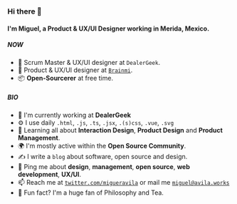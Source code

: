 ### Hi there 👋

#### I'm Miguel, a Product & UX/UI Designer working in Merida, Mexico.

##### NOW

- 🚎 Scrum Master & UX/UI designer at `DealerGeek`.
- 🧠 Product & UX/UI designer at [`Brainmi`](https://www.linkedin.com/company/brainmi/).
- 📦 **Open-Sourcerer** at free time.

##### BIO

- 🏢 I'm currently working at **DealerGeek**
- ⚙️ I use daily `.html`, `.js`, `.ts`, `.jsx`, `.(s)css`, `.vue`, `.svg`
- 🌱 Learning all about **Interaction Design**, **Product Design** and **Product Management**.
- 🌍 I'm mostly active within the **Open Source Community**.
- ✍️ I write a `blog` about software, open source and design.
- 💬 Ping me about **design**, **management**, **open source**, **web development**, **UX/UI**.
- 📫 Reach me at [`twitter.com/migueravila`](https://twitter.com/migueravila) or mail me [`miguel@avila.works`](mailto:miguel@avila.works)
- 🍵 Fun fact? I'm a huge fan of Philosophy and Tea.
